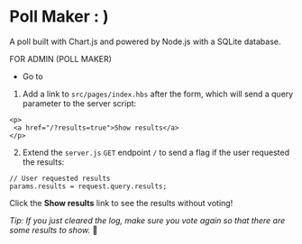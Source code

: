 # Poll Maker  : )

A poll built with Chart.js and powered by Node.js with a SQLite database.






FOR ADMIN (POLL MAKER)

- Go to





















1. Add a link to `src/pages/index.hbs` after the form, which will send a query parameter to the server script:

```
<p>
 <a href="/?results=true">Show results</a>
</p>
```

2. Extend the `server.js` `GET` endpoint `/` to send a flag if the user requested the results:

```
// User requested results
params.results = request.query.results;
```

Click the __Show results__ link to see the results without voting!

_Tip: If you just cleared the log, make sure you vote again so that there are some results to show._ 🙈
